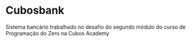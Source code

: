 # Cubosbank
Sistema bancário trabalhado no desafio do segundo módulo do curso de Programação do Zero na Cubos Academy
